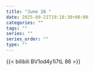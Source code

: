 ```yaml
---
title: "June 26 "
date: 2025-09-21T19:18:38+08:00
categories: ""
tags: ""
series: ""
series_order: ""
type: ""
---
```



{{< bilibili BV1od4y1i7tL 86 >}}

